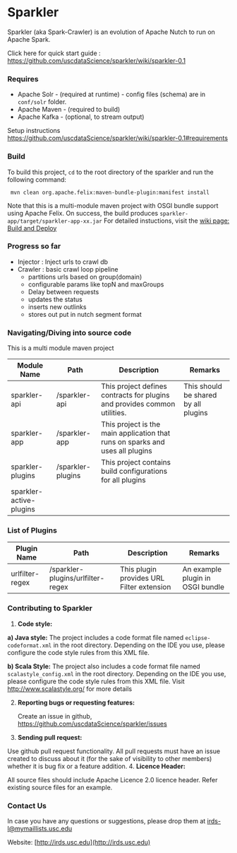 
# Sparkler

Sparkler (aka Spark-Crawler) is an evolution of Apache Nutch to run on Apache Spark.

Click here for quick start guide : https://github.com/uscdataScience/sparkler/wiki/sparkler-0.1

### Requires
  * Apache Solr - (required at runtime) - config files (schema) are in `conf/solr` folder.
  * Apache Maven - (required to build)
  * Apache Kafka - (optional, to stream output) 

Setup instructions https://github.com/uscdataScience/sparkler/wiki/sparkler-0.1#requirements

### Build
 To build this project, `cd` to the root directory of the sparkler and run the following command:

     mvn clean org.apache.felix:maven-bundle-plugin:manifest install
 
 Note that this is a multi-module maven project with OSGI bundle support using Apache Felix.
 On success, the build produces `sparkler-app/target/sparkler-app-xx.jar`
 For detailed instuctions, visit the [wiki page: Build and Deploy](https://github.com/USCDataScience/sparkler/wiki/Build-and-Deploy)


### Progress so far
+ Injector : Inject urls to crawl db
+ Crawler : basic crawl loop pipeline
    + partitions urls based on group(domain)
    + configurable params like topN and maxGroups
    + Delay between requests
    + updates the status
    + inserts new outlinks
    + stores out put in nutch segment format

### Navigating/Diving into source code
This is a multi module maven project


| Module Name| Path | Description | Remarks |
|---------    |-------|----|----|
|sparkler-api | /sparkler-api | This project defines contracts for plugins and provides common utilities. | This should be shared by all plugins |
|sparkler-app | /sparkler-app  | This project is the main application that runs on sparks and uses all plugins | |
|sparkler-plugins | /sparkler-plugins | This project contains build configurations for all plugins  | |
|sparkler-active-plugins |  |  | |


### List of Plugins

| Plugin Name| Path | Description | Remarks |
|---------    |-------|----|----|
|urlfilter-regex | /sparkler-plugins/urlfilter-regex | This plugin provides URL Filter extension | An example plugin in OSGI bundle |


### Contributing to Sparkler
1. **Code style:**

 **a) Java style:** The project includes a code format file named  `eclipse-codeformat.xml` in the root directory.
 Depending on the IDE you use, please configure the code style rules from this XML file.

 **b) Scala Style:** The project also includes a code format file named `scalastyle_config.xml` in the root directory.
 Depending on the IDE you use, please configure the code style rules from this XML file. Visit http://www.scalastyle.org/
 for more details

2. **Reporting bugs or requesting features:**

   Create an issue in github, https://github.com/uscdataScience/sparkler/issues

3. **Sending pull request:**

  Use github pull request functionality.
  All pull requests must have an issue created to discuss about it (for the sake of visibility to other members)
   whether it is bug fix or a feature addition.
4. **Licence Header:**

  All source files should include Apache Licence 2.0 licence header. Refer existing source files for an example.


### Contact Us

In case you have any questions or suggestions, please drop them at [irds-l@mymaillists.usc.edu](mailto:irds-l@mymaillists.usc.edu)

Website: [http://irds.usc.edu](http://irds.usc.edu)

